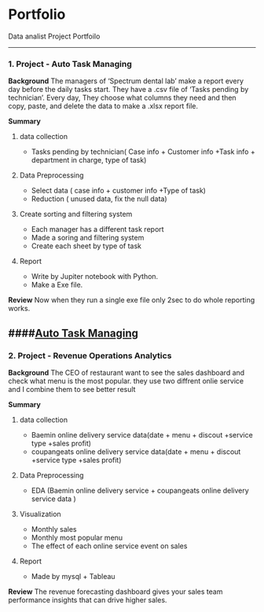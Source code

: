 # Portfolio
Data analist Project Portfoilo

------------------
### 1. Project - Auto Task Managing
 **Background**
The managers of ‘Spectrum dental lab’ make a report every day before the daily tasks start. They have a .csv file of ‘Tasks pending by technician’. 
Every day, They choose what columns they need and then copy, paste, and delete the data to make a .xlsx report file. 
 
 **Summary**
1. data collection
    - Tasks pending by technician( Case info + Customer info +Task info + department in charge, type of task)
   

1. Data Preprocessing
   - Select data ( case info + customer info +Type of task)
    - Reduction ( unused data, fix the null data)
    

1. Create sorting and filtering system 
    - Each manager has a different task report 
    - Made a soring and filtering system
    - Create each sheet by type of task 


1. Report
    - Write by Jupiter notebook with Python.
    - Make a Exe file. 


**Review**
Now when they run a single exe file only 2sec to do whole reporting works.

####[Auto Task Managing](https://github.com/joeywon/Portfolio/blob/main/Auto_task_managing.ipynb)
------------------

### 2. Project - Revenue Operations Analytics
 **Background**
The CEO of restaurant want to see the sales dashboard and check what menu is the most popular. they use two diffrent onlie service and I combine them to see better result
 
 **Summary**
1. data collection
    - Baemin online delivery service data(date + menu + discout +service type +sales profit)
    - coupangeats online delivery service data(date + menu + discout +service type +sales profit)
   

1. Data Preprocessing
   - EDA (Baemin online delivery service + coupangeats online delivery service data )
    

1. Visualization
    - Monthly sales
    - Monthly most popular menu
    - The effect of each online service event on sales


1. Report
    - Made by mysql + Tableau


**Review**
The revenue forecasting dashboard gives your sales team performance insights that can drive higher sales.
